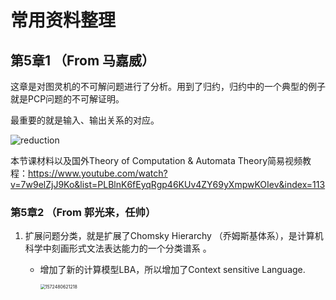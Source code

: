 # 常用资料整理
## 第5章1  （From 马嘉威）

这章是对图灵机的不可解问题进行了分析。用到了归约，归约中的一个典型的例子就是PCP问题的不可解证明。

最重要的就是输入、输出关系的对应。

![reduction]( https://github.com/duanabao/Automator-and-complexity/tree/master/images/reduction.png )



本节课材料以及国外Theory of Computation & Automata Theory简易视频教程：https://www.youtube.com/watch?v=7w9elZjJ9Ko&list=PLBlnK6fEyqRgp46KUv4ZY69yXmpwKOIev&index=113

### 第5章2 （From 郭光来，任帅）

1. 扩展问题分类，就是扩展了Chomsky Hierarchy （乔姆斯基体系），是计算机科学中刻画形式文法表达能力的一个分类谱系 。

   - 增加了新的计算模型LBA，所以增加了Context sensitive Language.

     <img src="https://github.com/duanabao/Automator-and-complexity/tree/master/images/Chomsky1.png" alt="1572480621218" style="zoom: 50%;" />

